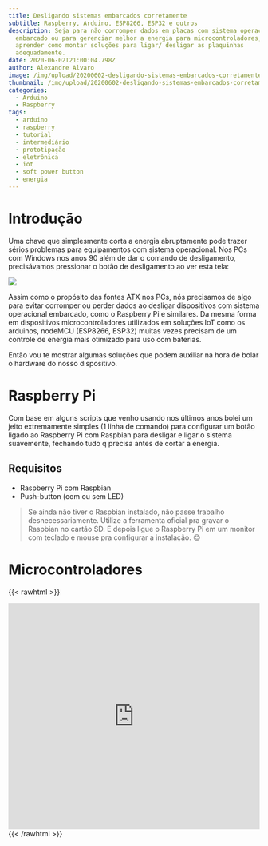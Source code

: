 ```yaml
---
title: Desligando sistemas embarcados corretamente
subtitle: Raspberry, Arduino, ESP8266, ESP32 e outros
description: Seja para não corromper dados em placas com sistema operacional
  embarcado ou para gerenciar melhor a energia para microcontroladores, vamos
  aprender como montar soluções para ligar/ desligar as plaquinhas
  adequadamente.
date: 2020-06-02T21:00:04.798Z
author: Alexandre Alvaro
image: /img/upload/20200602-desligando-sistemas-embarcados-corretamente-capa.jpg
thumbnail: /img/upload/20200602-desligando-sistemas-embarcados-corretamente-thumb.jpg
categories:
  - Arduino
  - Raspberry
tags:
  - arduino
  - raspberry
  - tutorial
  - intermediário
  - prototipação
  - eletrônica
  - iot
  - soft power button
  - energia
---
```

# Introdução

Uma chave que simplesmente corta a energia abruptamente pode trazer sérios problemas para equipamentos com sistema operacional. Nos PCs com Windows nos anos 90 além de dar o comando de desligamento, precisávamos pressionar o botão de desligamento ao ver esta tela:

![](/img/upload/20200602-pc-tela-desligar.jpg)

Assim como o propósito das fontes ATX nos PCs, nós precisamos de algo para evitar corromper ou perder dados ao desligar dispositivos com sistema operacional embarcado, como o Raspberry Pi e similares. Da mesma forma em dispositivos microcontroladores utilizados em soluções IoT como os arduinos, nodeMCU (ESP8266, ESP32) muitas vezes precisam de um controle de energia mais otimizado para uso com baterias.

Então vou te mostrar algumas soluções que podem auxiliar na hora de bolar o hardware do nosso dispositivo.

# Raspberry Pi

Com base em alguns scripts que venho usando nos últimos anos bolei um jeito extremamente simples (1 linha de comando) para configurar um botão ligado ao Raspberry Pi com Raspbian para desligar e ligar o sistema suavemente, fechando tudo q precisa antes de cortar a energia.

## Requisitos

* Raspberry Pi com Raspbian
* Push-button (com ou sem LED)

> Se ainda não tiver o Raspbian instalado, não passe trabalho desnecessariamente. Utilize a ferramenta oficial pra gravar o Raspbian no cartão SD. E depois ligue o Raspberry Pi em um monitor com teclado e mouse pra configurar a instalação. 😊

# Microcontroladores

{{< rawhtml >}}

<iframe width="100%" height="453" src="https://www.tinkercad.com/embed/3beWFrFBNGm?editbtn=1" frameborder="0" marginwidth="0" marginheight="0" scrolling="no"></iframe>
{{< /rawhtml >}}